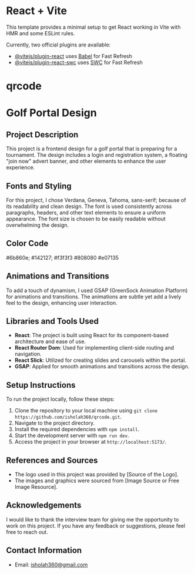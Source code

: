 # React + Vite

This template provides a minimal setup to get React working in Vite with HMR and some ESLint rules.

Currently, two official plugins are available:

- [@vitejs/plugin-react](https://github.com/vitejs/vite-plugin-react/blob/main/packages/plugin-react/README.md) uses [Babel](https://babeljs.io/) for Fast Refresh
- [@vitejs/plugin-react-swc](https://github.com/vitejs/vite-plugin-react-swc) uses [SWC](https://swc.rs/) for Fast Refresh
# qrcode
# Golf Portal Design

## Project Description
This project is a frontend design for a golf portal that is preparing for a tournament. The design includes a login and registration system, a floating "join now" advert banner, and other elements to enhance the user experience.

## Fonts and Styling
For this project, I chose Verdana, Geneva, Tahoma, sans-serif; because of its readability and clean design. The font is used consistently across paragraphs, headers, and other text elements to ensure a uniform appearance. The font size is chosen to be easily readable without overwhelming the design.

## Color Code
#6b860e;
#142127;
#f3f3f3
#808080
#e07135

## Animations and Transitions
To add a touch of dynamism, I used GSAP (GreenSock Animation Platform) for animations and transitions. The animations are subtle yet add a lively feel to the design, enhancing user interaction.

## Libraries and Tools Used
- **React**: The project is built using React for its component-based architecture and ease of use.
- **React Router Dom**: Used for implementing client-side routing and navigation.
- **React Slick**: Utilized for creating slides and carousels within the portal.
- **GSAP**: Applied for smooth animations and transitions across the design.

## Setup Instructions
To run the project locally, follow these steps:
1. Clone the repository to your local machine using `git clone https://github.com/isholah360/qrcode.git`.
2. Navigate to the project directory.
3. Install the required dependencies with `npm install`.
4. Start the development server with `npm run dev`.
5. Access the project in your browser at `http://localhost:5173/`.

## References and Sources
- The logo used in this project was provided by [Source of the Logo].
- The images and graphics were sourced from [Image Source or Free Image Resource].

## Acknowledgements
I would like to thank the interview team for giving me the opportunity to work on this project. If you have any feedback or suggestions, please feel free to reach out.

## Contact Information
- Email: isholah360@gmail.com

